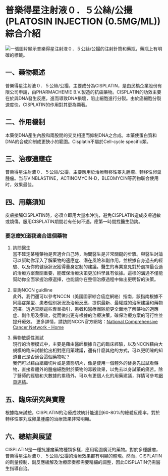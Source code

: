 # 普樂得星注射液０．５公絲/公撮 (PLATOSIN INJECTION (0.5MG/ML)) 綜合介紹
![一張圖片顯示普樂得星注射液０．５公絲/公撮的注射針筒和藥瓶，藥瓶上有明確的標籤。](https://i.imgur.com/dewuNsB.jpeg)

## 一、藥物概述

普樂得星注射液０．５公絲/公撮，主要成分為CISPLATIN，是由民橋企業股份有限公司申請，由PHARMACHEMIE B.V.製造的抗癌藥物。CISPLATIN的功效主要在於與DNA發生反應，進而導致DNA損壞，阻止細胞進行分裂。由於癌細胞分裂速度快，CISPLATIN的作用對其更為顯著。

## 二、作用機制

本藥使DNA產生內股和兩股間的交叉相連而抑制DNA之合成。本藥使蛋白質和DNA的合成抑制成更狹小的範圍。Cisplatin不屬於Cell-cycle specific類。

## 三、治療適應症

普樂得星注射液０．５公絲/公撮，主要應用於治療轉移性睪丸腫瘤、轉移性卵巢腫瘤。当与VINBLASTINE，ACTINOMYCIN-D，BLEOMYCIN等药物联合使用时，效果最佳。

## 四、用藥須知

皮膚接觸CISPLATIN時，必須立即用大量水沖洗，避免CISPLATIN造成皮膚過敏或燒傷。服用CISPLATIN期間若有任何不適，應第一時間找醫生諮詢。

### 要怎麼知道我適合這個藥物 

1. 詢問醫生  
當不確定某種藥物是否適合自己時，詢問醫生是非常關鍵的步驟。與醫生討論可以幫助你深入了解藥物的適應症、潛在風險和副作用，並根據自身過去的經驗、以及你的健康狀況獲得量身定制的建議。醫生的專業意見對於選擇最合適的治療方案至關重要，能確保治療決策更加科學且有依據。這樣的溝通不僅能幫助你全面掌握治療選擇，也能讓你在整個治療過程中做出更明智的決策。 

2. 查詢NCCN guidline  
此外，我們還可以參考NCCN（美國國家綜合癌症網絡）指南，該指南根據不同癌症類型、患者個別狀況及治療反應，提供最新、最權威的治療建議和藥物選擇。透過查閱這些專業指引，患者和醫療團隊能更全面地了解藥物的適應症、副作用及療效，從而做出更有根據的治療決策，確保治療方案的可行性並提升療效。 
更多詳情，請訪問NCCN官方網站：[National Comprehensive Cancer Network - Home](https://www.nccn.org/)

3. 藥物敏感性測試  
現行的治療模式中，主要是藉由醫師根據自己的臨床經驗，以及NCCN藉由大規模的臨床試驗給出相對應用藥建議，還有什麼其他的方式，可以更明確的知道自己是否適合這個藥物呢？   
我們可以藉由組織切片或是液態切片，像是使用一個體外的替身先試試看藥物，直接看體外的腫瘤細胞對於藥物的毒殺效果，以免去以身試藥的痛苦。除了醫師的經驗和大數據的累積外，可以有更個人化的用藥建議，詳情可參考[網頁連結](https://info.cancerfree.io/)。

## 五、臨床研究與實證

根據臨床試驗，CISPLATIN的治療成效統計能達到60-80%的總體反應率，對於轉移性睪丸或卵巢腫瘤的治療效果非常明顯。

## 六、總結與展望

CISPLATIN是一種抗腫瘤藥物種類多樣，應用範圍廣泛的藥物。對於多種腫瘤，普樂得星注射液０．５公絲/公撮的治療效果都有明顯的體現。然而，CISPLATIN的劑量控制、副反應緩解及治療節奏都需要精細的調整，因此CISPLATIN仍需醫生指導自治。
